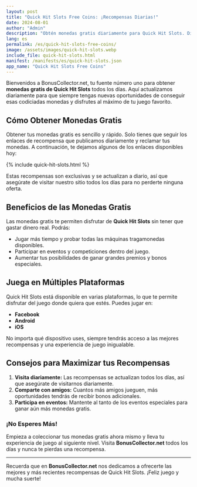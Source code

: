 ```yaml
---
layout: post
title: "Quick Hit Slots Free Coins: ¡Recompensas Diarias!"
date: 2024-08-01
author: "Admin"
description: "Obtén monedas gratis diariamente para Quick Hit Slots. Disfruta de las mejores recompensas y juega sin límites."
lang: es
permalink: /es/quick-hit-slots-free-coins/
image: /assets/images/quick-hit-slots.webp
include_file: quick-hit-slots.html
manifest: /manifests/es/quick-hit-slots.json
app_name: "Quick Hit Slots Free Coins"
---
```


Bienvenidos a BonusCollector.net, tu fuente número uno para obtener **monedas gratis de Quick Hit Slots** todos los días. Aquí actualizamos diariamente para que siempre tengas nuevas oportunidades de conseguir esas codiciadas monedas y disfrutes al máximo de tu juego favorito.

## Cómo Obtener Monedas Gratis

Obtener tus monedas gratis es sencillo y rápido. Solo tienes que seguir los enlaces de recompensa que publicamos diariamente y reclamar tus monedas. A continuación, te dejamos algunos de los enlaces disponibles hoy:

{% include quick-hit-slots.html %}

Estas recompensas son exclusivas y se actualizan a diario, así que asegúrate de visitar nuestro sitio todos los días para no perderte ninguna oferta.

## Beneficios de las Monedas Gratis

Las monedas gratis te permiten disfrutar de **Quick Hit Slots** sin tener que gastar dinero real. Podrás:

- Jugar más tiempo y probar todas las máquinas tragamonedas disponibles.
- Participar en eventos y competiciones dentro del juego.
- Aumentar tus posibilidades de ganar grandes premios y bonos especiales.

## Juega en Múltiples Plataformas

Quick Hit Slots está disponible en varias plataformas, lo que te permite disfrutar del juego donde quiera que estés. Puedes jugar en:

- **Facebook**
- **Android**
- **iOS**

No importa qué dispositivo uses, siempre tendrás acceso a las mejores recompensas y una experiencia de juego inigualable.

## Consejos para Maximizar tus Recompensas

1. **Visita diariamente:** Las recompensas se actualizan todos los días, así que asegúrate de visitarnos diariamente.
2. **Comparte con amigos:** Cuantos más amigos jueguen, más oportunidades tendrás de recibir bonos adicionales.
3. **Participa en eventos:** Mantente al tanto de los eventos especiales para ganar aún más monedas gratis.

### ¡No Esperes Más!

Empieza a coleccionar tus monedas gratis ahora mismo y lleva tu experiencia de juego al siguiente nivel. Visita **BonusCollector.net** todos los días y nunca te pierdas una recompensa.

---

Recuerda que en **BonusCollector.net** nos dedicamos a ofrecerte las mejores y más recientes recompensas de Quick Hit Slots. ¡Feliz juego y mucha suerte!